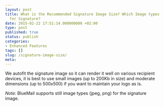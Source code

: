 ```yaml
---
layout: post
title: What is the Recommended Signature Image Size? Which Image types are supported
  for Signature?
date: 2015-02-22 17:51:14.000000000 +02:00
type: post
published: true
status: publish
categories:
- Enhanced Features
tags: []
slug: /signature-image-size/
meta:
---
```


We autofit the signature image so it can render it well on various recipient devices, it is best to use small images (up to 200Kb in size) and moderate dimensions (up to 500x500) if you want to maintain your logo as is.

*Note:* BlueMail supports still image types (jpeg, png) for the signature image.